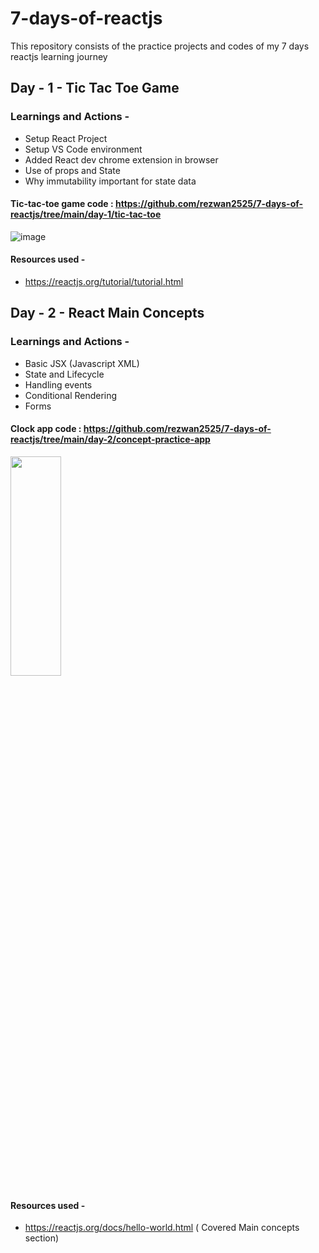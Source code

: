 # 7-days-of-reactjs
This repository consists of the practice projects and codes of my 7 days reactjs learning journey

## Day - 1 - Tic Tac Toe Game
### Learnings and Actions - 
* Setup React Project
* Setup VS Code environment
* Added React dev chrome extension in browser
* Use of props and State
* Why immutability important for state data
#### Tic-tac-toe game code : https://github.com/rezwan2525/7-days-of-reactjs/tree/main/day-1/tic-tac-toe
![image](https://user-images.githubusercontent.com/30120066/193886674-211d82bb-37e7-4c51-b3a8-e8f06193529f.png)

#### Resources used -
* https://reactjs.org/tutorial/tutorial.html


## Day - 2 - React Main Concepts
### Learnings and Actions - 
* Basic JSX (Javascript XML)
* State and Lifecycle
* Handling events
* Conditional Rendering
* Forms
#### Clock app code : https://github.com/rezwan2525/7-days-of-reactjs/tree/main/day-2/concept-practice-app
<img src="https://user-images.githubusercontent.com/30120066/194067031-169618a9-e448-4c4d-b7e9-b1521bfeb84b.png" height="30%" width="40%">

#### Resources used -
* https://reactjs.org/docs/hello-world.html ( Covered Main concepts section)


